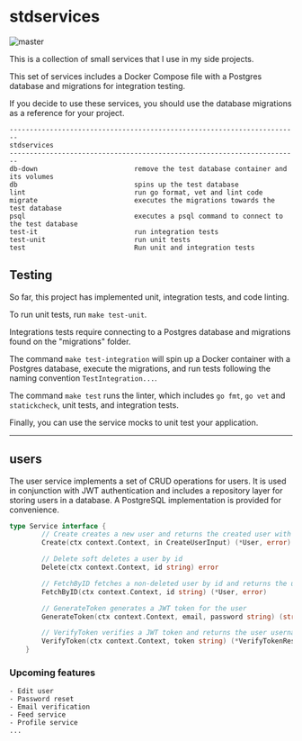 # stdservices
![master](https://github.com/alesr/stdservices/actions/workflows/ci.yaml/badge.svg)


This is a collection of small services that I use in my side projects.

This set of services includes a Docker Compose file with a Postgres database and migrations for integration testing.

If you decide to use these services, you should use the database migrations as a reference for your project.


```
------------------------------------------------------------------------
stdservices
------------------------------------------------------------------------
db-down                        remove the test database container and its volumes
db                             spins up the test database
lint                           run go format, vet and lint code
migrate                        executes the migrations towards the test database
psql                           executes a psql command to connect to the test database
test-it                        run integration tests
test-unit                      run unit tests
test                           Run unit and integration tests
```

## Testing

So far, this project has implemented unit, integration tests, and code linting.

To run unit tests, run `make test-unit`.

Integrations tests require connecting to a Postgres database and migrations found on the "migrations" folder.

The command `make test-integration` will spin up a Docker container with a Postgres database, execute the migrations, and run tests following the naming convention `TestIntegration...`. 

The command `make test` runs the linter, which includes `go fmt`, `go vet` and `statickcheck`, unit tests, and integration tests.

Finally, you can use the service mocks to unit test your application.

---
## users

The user service implements a set of CRUD operations for users. It is used in conjunction with JWT authentication and includes
a repository layer for storing users in a database. A PostgreSQL implementation is provided for convenience.

```go
type Service interface {
		// Create creates a new user and returns the created user with its ID and "user" role
		Create(ctx context.Context, in CreateUserInput) (*User, error)

		// Delete soft deletes a user by id
		Delete(ctx context.Context, id string) error

		// FetchByID fetches a non-deleted user by id and returns the user
		FetchByID(ctx context.Context, id string) (*User, error)

		// GenerateToken generates a JWT token for the user
		GenerateToken(ctx context.Context, email, password string) (string, error)

		// VerifyToken verifies a JWT token and returns the user username, id and role
		VerifyToken(ctx context.Context, token string) (*VerifyTokenResponse, error)
	}
```

### Upcoming features
    - Edit user
    - Password reset
    - Email verification
    - Feed service
    - Profile service
    ...
